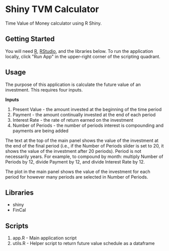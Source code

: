 # Shiny TVM Calculator
Time Value of Money calculator using R Shiny.

## Getting Started

You will need [R](https://cran.r-project.org/), [RStudio](https://rstudio.com/products/rstudio/download/#download), and the libraries below. To run the application locally, click "Run App" in the upper-right corner of the scripting quadrant.

## Usage

The purpose of this application is calculate the future value of an investment. This requires four inputs.

**Inputs**
1. Present Value - the amount invested at the beginning of the time period
2. Payment - the amount continually invested at the end of each period
3. Interest Rate - the rate of return earned on the investment
4. Number of Periods - the number of periods interest is compounding and payments are being added

The text at the top of the main panel shows the value of the investment at the end of the final period (i.e., if the Number of Periods slider is set to 20, it shows the value of the investment after 20 periods). Period is not necessarily years. For example, to compound by month: multiply Number of Periods by 12, divide Payment by 12, and divide Interest Rate by 12.

The plot in the main panel shows the value of the investment for each period for however many periods are selected in Number of Periods.

## Libraries

* shiny
* FinCal

## Scripts

1. app.R - Main application script
2. utils.R - Helper script to return future value schedule as a dataframe
